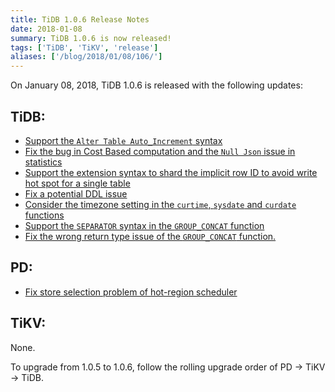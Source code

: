 ```yaml
---
title: TiDB 1.0.6 Release Notes
date: 2018-01-08
summary: TiDB 1.0.6 is now released! 
tags: ['TiDB', 'TiKV', 'release']
aliases: ['/blog/2018/01/08/106/']
---
```


On January 08, 2018, TiDB 1.0.6 is released with the following updates:

## TiDB: 

- [Support the `Alter Table Auto_Increment` syntax](https://github.com/pingcap/tidb/pull/5511)
- [Fix the bug in Cost Based computation and the `Null Json` issue in statistics](https://github.com/pingcap/tidb/pull/5556)
- [Support the extension syntax to shard the implicit row ID to avoid write hot spot for a single table](https://github.com/pingcap/tidb/pull/5559)
- [Fix a potential DDL issue](https://github.com/pingcap/tidb/pull/5562)
- [Consider the timezone setting in the `curtime`, `sysdate` and `curdate` functions](https://github.com/pingcap/tidb/pull/5564)
- [Support the `SEPARATOR` syntax in the `GROUP_CONCAT` function](https://github.com/pingcap/tidb/pull/5569)
- [Fix the wrong return type issue of the `GROUP_CONCAT` function.](https://github.com/pingcap/tidb/pull/5582)

## PD:
- [Fix store selection problem of hot-region scheduler](https://github.com/pingcap/pd/pull/898)

## TiKV:

None.

To upgrade from 1.0.5 to 1.0.6, follow the rolling upgrade order of PD -> TiKV -> TiDB.
